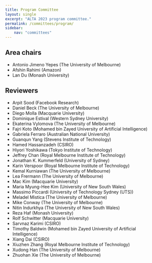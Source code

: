 ```yaml
---
title: Program Committee
layout: single
excerpt: "ALTA 2023 program committee."
permalink: /committees/program/
sidebar:
    nav: "committees"
---
```

## Area chairs
- Antonio Jimeno Yepes (The University of Melbourne)
- Afshin Rahimi (Amazon)
- Lan Du (Monash University)

## Reviewers 
- Arpit Sood (Facebook Research)
- Daniel Beck (The University of Melbourne)
- Diego Molla (Macquarie University)
- Dominique Estival (Western Sydney University)
- Ekaterina Vylomova (The University of Melbourne)
- Fajri Koto (Mohamed bin Zayed University of Artificial Intelligence)
- Gabriela Ferraro (Australian National University)
- Guanqun Yang (Stevens Institute of Technology)
- Hamed Hassanzadeh (CSIRO)
- Hiyori Yoshikawa (Tokyo Institute of Technology)
- Jeffrey Chan (Royal Melbourne Institute of Technology)
- Jonathan K. Kummerfeld (University of Sydney)
- Karin Verspoor (Royal Melbourne Institute of Technology)
- Kemal Kurniawan (The University of Melbourne)
- Lea Frermann (The University of Melbourne)
- Mac Kim (Macquarie University)
- Maria Myung-Hee Kim (University of New South Wales)
- Massimo Piccardi (University of Technology Sydney (UTS))
- Meladel Mistica (The University of Melbourne)
- Mike Conway (The University of Melbourne)
- Nitin Indurkhya (The University of New South Wales)
- Reza Haf (Monash University)
- Rolf Schwitter (Macquarie University)
- Sarvnaz Karimi (CSIRO)
- Timothy Baldwin (Mohamed bin Zayed University of Artificial Intelligence)
- Xiang Dai (CSIRO)
- Xiuzhen Zhang (Royal Melbourne Institute of Technology)
- Xudong Han (The University of Melbourne)
- Zhuohan Xie (The University of Melbourne)
